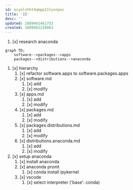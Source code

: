 ```yaml
---
id: ocyolshht4qmpp11lusnpwc
title: '15'
desc: ''
updated: 1689461461752
created: 1689461216063
---
```


1. [x] research anaconda
```mermaid
graph TD;
    software-->packages-->apps
    packages-->distributions-->anaconda

```
1. [x] hierarchy
    1. [x] refactor software.apps to software.packages.apps
    1. [x] software.md
        1. [x] add
        1. [x] modify 
    1. [x] apps.md
        1. [x] add
        1. [x] modify 
    1. [x] packages.md
        1. [x] add
        1. [x] modify
    1. [x] packages.distributions.md
        1. [x] add
        1. [x] modify
    1. [x] distributions.anaconda.md
        1. [x] add
        1. [x] modify
1. [x] setup anaconda 
    1. [x] install anaconda
    1. [x] anaconda promt
        1. [x] conda install ipykernel
    1. [x] vscode
        1. [x] select interpreter ('base': conda)